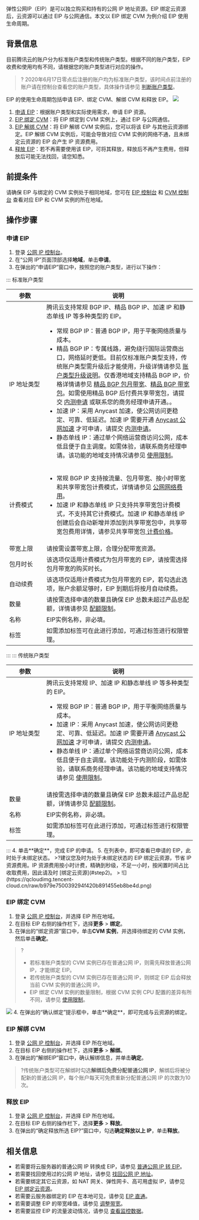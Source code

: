 弹性公网IP（EIP）是可以独立购买和持有的公网 IP 地址资源。EIP 绑定云资源后，云资源可以通过 EIP 与公网通信。本文以 EIP 绑定 CVM 为例介绍 EIP 使用生命周期。

## 背景信息
目前腾讯云的账户分为标准账户类型和传统账户类型。根据不同的账户类型，EIP 收费和使用均有不同，请根据您的账户类型进行对应的操作。
>? 2020年6月17日零点后注册的账户均为标准账户类型，该时间点前注册的账户请在控制台查看您的账户类型，具体操作请参见 [判断账户类型](https://cloud.tencent.com/document/product/1199/49090#judge)。
>
EIP 的使用生命周期包括申请 EIP、绑定 CVM、解绑 CVM 和释放 EIP。
![](https://main.qcloudimg.com/raw/8bf570ba8d65a19f8c8d016df46ce5aa.png)
1. [申请 EIP](#step1)：根据账户类型和实际使用需求，申请 EIP 资源。
2. [EIP 绑定 CVM](#step2)：将 EIP 绑定到 CVM 实例上，通过 EIP 与公网通信。
3. [EIP 解绑 CVM](#step3)：将 EIP 解绑 CVM 实例后，您可以将该 EIP 与其他云资源绑定。EIP 解绑 CVM 实例后，可能会导致对应 CVM 实例的网络不通，且未绑定云资源的 EIP 会产生 IP 资源费用。
4. [释放 EIP](#step4)：若不再需要使用该 EIP，可将其释放，释放后不再产生费用，但释放后可能无法找回，请您知悉。

## 前提条件
请确保 EIP 与绑定的 CVM 实例处于相同地域，您可在 [EIP 控制台](https://console.cloud.tencent.com/cvm/eip) 和 [CVM 控制台](https://console.cloud.tencent.com/cvm/instance/index?rid=1) 查看对应 EIP 和 CVM 实例的所在地域。

## 操作步骤

### 申请 EIP[](id:step1)
1. 登录 [公网 IP 控制台](https://console.cloud.tencent.com/cvm/eip)。
2. 在“公网 IP”页面顶部选择**地域**，单击**申请**。
3. 在弹出的“申请EIP”窗口中，按照您的账户类型，进行以下操作：
<dx-tabs>
::: 标准账户类型
<table>
<thead>
<tr>
<th width="20%">参数</th>
<th width="80%">说明</th>
</tr>
</thead>
<tbody>
<tr>
<td>IP 地址类型</td>
<td>腾讯云支持常规 BGP IP、精品 BGP IP、加速 IP 和静态单线 IP 等多种类型的 EIP。
<ul>
<li>常规 BGP IP：普通 BGP IP，用于平衡网络质量与成本。</li>
<li>精品 BGP IP：专属线路，避免绕行国际运营商出口，网络延时更低。目前仅标准账户类型支持，传统账户类型需升级后才能使用，升级详情请参见 <a href="https://cloud.tencent.com/document/product/1199/49090">账户类型升级说明</a>。仅香港地域支持精品 BGP IP，价格详情请参见 <a href="https://cloud.tencent.com/document/product/1199/51693#.3Ca-id.3D.22monthly.22.3E.E5.8C.85.E6.9C.88.E5.B8.A6.E5.AE.BD.3C.2Fa.3E">精品 BGP 包月带宽</a>、<a href="https://cloud.tencent.com/document/product/684/15255#.3Ca-id.3D.22cn2.22.3E.E7.B2.BE.E5.93.81-bgp-.E5.B8.A6.E5.AE.BD.E5.8C.85.3C.2Fa.3E">精品 BGP 带宽包</a>。如需使用精品 BGP 后付费共享带宽包，请提交 <a href="https://cloud.tencent.com/apply/p/8o8lmsr5nj8">内测申请</a> 或联系您的商务经理申请开通。。</li>
<li>加速 IP：采用 Anycast 加速，使公网访问更稳定、可靠、低延迟。加速 IP 需要开通 <a href="https://cloud.tencent.com/document/product/644">Anycast 公网加速</a> 才可申请，请提交  <a href="https://cloud.tencent.com/apply/p/47mdddtoc56">内测申请</a>。</li>
<li>静态单线 IP：通过单个网络运营商访问公网，成本低且便于自主调度。如需体验，请联系商务经理申请。该功能的地域支持情况请参见 <a href="https://cloud.tencent.com/document/product/1199/41648#.E4.BD.BF.E7.94.A8.E8.A7.84.E5.88.99">使用限制</a>。</li>
</ul>
</td>
</tr>
<tr>
<td>计费模式</td>
<td>
<ul>
<li>常规 BGP IP 支持按流量、包月带宽、按小时带宽和共享带宽包计费模式，详情请参见 <a href="https://cloud.tencent.com/document/product/1199/51693">公网网络费用</a>。
</li>
<li>加速 IP 和静态单线 IP 只支持共享带宽包计费模式，不支持其它计费模式。加速 IP 和静态单线 IP 创建后会自动新增并添加到共享带宽包中，共享带宽包费用详情，请参见共享带宽包<a href="https://cloud.tencent.com/document/product/684/15255"> 计费价格</a>。
</li>
</ul>
</td>
</tr>
<tr>
<td>带宽上限</td>
<td>请按需设置带宽上限，合理分配带宽资源。</td>
</tr>
<tr>
<td>包月时长</td>
<td>该选项仅适用计费模式为包月带宽的 EIP，请按需选择包月带宽的购买时长。</td>
</tr>
<tr>
<td>自动续费</td>
<td>该选项仅适用计费模式为包月带宽的 EIP，若勾选此选项，账户余额足够时，EIP 到期后将按月自动续费。</td>
</tr>
<tr>
<td>数量</td>
<td>请按需选择申请的数量且确保 EIP 总数未超过产品总配额，详情请参见 <a href="https://cloud.tencent.com/document/product/1199/41648?!#.E9.85.8D.E9.A2.9D.E9.99.90.E5.88.B6">配额限制</a>。</td>
</tr>
<tr>
<td><span>名称</span></td>
<td>EIP实例名称，非必填。</td>
</tr>
<tr>
<td>标签</td>
<td>如需添加标签可在此进行添加，可通过标签进行权限管理。</td>
</tr>
</tbody></table>
:::
::: 传统账户类型
<table>
<thead>
<tr>
<th width="20%">参数</th>
<th width="80%">说明</th>
</tr>
</thead>
<tbody>
<tr>
<td>IP 地址类型</td>
<td>腾讯云支持常规 IP、加速 IP 和静态单线 IP 等多种类型的 EIP。
<ul>
<li>常规 BGP IP：普通 BGP IP，用于平衡网络质量与成本。</li>
<li>加速 IP：采用 Anycast 加速，使公网访问更稳定、可靠、低延迟。加速 IP 需要开通 <a href="https://cloud.tencent.com/document/product/644">Anycast 公网加速</a> 才可申请，请提交  <a href="https://cloud.tencent.com/apply/p/47mdddtoc56">内测申请</a>。</li>
<li>静态单线 IP：通过单个网络运营商访问公网，成本低且便于自主调度。该功能处于内测阶段，如需体验，请联系商务经理申请。该功能的地域支持情况请参见 <a href="https://cloud.tencent.com/document/product/1199/41648#.E4.BD.BF.E7.94.A8.E8.A7.84.E5.88.99">使用限制</a>。</li>
</ul>
</td>
</tr>
<tr>
<td>数量</td>
<td>请按需选择申请的数量且确保 EIP 总数未超过产品总配额，详情请参见 <a href="https://cloud.tencent.com/document/product/1199/41648?!#.E9.85.8D.E9.A2.9D.E9.99.90.E5.88.B6">配额限制</a>。</td>
</tr>
<tr>
<td><span>名称</span></td>
<td>EIP实例名称，非必填。</td>
</tr>
<tr>
<td>标签</td>
<td>如需添加标签可在此进行添加，可通过标签进行权限管理。</td>
</tr>
</tbody></table>
:::
</dx-tabs> 
4. 单击**确定**，完成 EIP 的申请。
5. 在列表中，即可查看已申请的 EIP，此时处于未绑定状态。
>?建议您及时为处于未绑定状态的 EIP 绑定云资源，节省 IP 资源费用。IP 资源费用按小时计费，精确到秒级，不足一小时，按闲置时间占比收取费用，因此请及时 [绑定云资源](#step2)。
>
![](https://qcloudimg.tencent-cloud.cn/raw/b979e750039294f420b891455eb8be4d.png)

### EIP 绑定 CVM[](id:step2)
1. 登录 [公网 IP 控制台](https://console.cloud.tencent.com/cvm/eip)，并选择 EIP 所在地域。
2. 在目标 EIP 右侧的操作栏下，选择**更多** > **绑定**。
3. 在弹出的“绑定资源”窗口中，单击**CVM 实例**，并选择待绑定的 CVM 实例，然后单击**确定**。
>?
>- 若标准账户类型的 CVM 实例已存在普通公网 IP，则需先释放普通公网 IP，才能绑定 EIP。
>- 若传统账户类型的 CVM 实例已存在普通公网 IP，则绑定 EIP 后会释放当前 CVM 实例的普通公网 IP。
>- EIP 绑定 CVM 实例的数量限制，根据 CVM 实例 CPU 配置的差异有所不同，请参见 <a href="https://cloud.tencent.com/document/product/1199/41648">使用限制</a>。
>
<img src="https://qcloudimg.tencent-cloud.cn/raw/e196caff9c67bc6238696b1102f66c55.png" />
4. 在弹出的“确认绑定”提示框中，单击**确定**，即可完成与云资源的绑定。


### EIP 解绑 CVM[](id:step3)
1. 登录 [公网 IP 控制台](https://console.cloud.tencent.com/cvm/eip)，并选择 EIP 所在地域。
2. 在目标 EIP 右侧的操作栏下，选择**更多** > **解绑**。
3. 在弹出的“解绑EIP”窗口中，确认解绑信息，并单击**确定**。
>?传统账户类型可在解绑时勾选**解绑后免费分配普通公网 IP**，解绑后将被分配新的普通公网 IP，每个账户每天可免费重新分配普通公网 IP 的次数为10次。
>

### 释放 EIP[](id:step4)
1. 登录 [公网 IP 控制台](https://console.cloud.tencent.com/cvm/eip)，并选择 EIP 所在地域。
2. 在目标 EIP 右侧的操作栏下，选择**更多** > **释放**。
3. 在弹出的“确定释放所选 EIP?”窗口中，勾选**确定释放以上 IP**，单击**释放**。

## 相关信息
- 若需要将云服务器的普通公网 IP 转换成 EIP，请参见 [普通公网 IP 转 EIP](https://cloud.tencent.com/document/product/1199/41706)。
- 若需要找回使用过的公网 IP 地址，请参见 [找回公网 IP 地址](https://cloud.tencent.com/document/product/1199/41708)。
- 若需要绑定其它云资源，如 NAT 网关、弹性网卡、高可用虚拟 IP，请参见 [EIP 绑定云资源](https://cloud.tencent.com/document/product/1199/41702)。
- 若需要云服务器绑定的 EIP 在本地可见，请参见 [EIP 直通](https://cloud.tencent.com/document/product/1199/41709)。
- 若需要调整 EIP 的带宽峰值，请参见 [调整带宽](https://cloud.tencent.com/document/product/1199/41705)。
- 若需要监控 EIP 的流量波动情况，请参见 [查看监控数据](https://cloud.tencent.com/document/product/1199/42105)。


